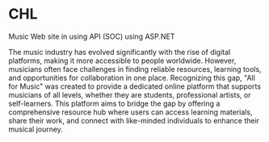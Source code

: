 # CHL
Music Web site in using API (SOC) using ASP.NET

The music industry has evolved significantly with the rise of digital platforms, making it more accessible to people worldwide. However, musicians often face challenges in finding reliable resources, learning tools, and opportunities for collaboration in one place. Recognizing this gap, "All for Music" was created to provide a dedicated online platform that supports musicians of all levels, whether they are students, professional artists, or self-learners. This platform aims to bridge the gap by offering a comprehensive resource hub where users can access learning materials, share their work, and connect with like-minded individuals to enhance their musical journey.
